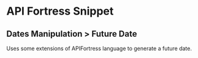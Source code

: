 # API Fortress Snippet
## Dates Manipulation > Future Date

Uses some extensions of APIFortress language to generate a future date.
